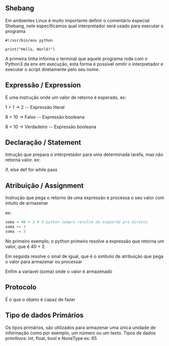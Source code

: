 ## Shebang
Em ambientes Linux é muito importante definir o comentário especial Shebang, nele especificamos qual interpretador será usado para executar o programa

```
#!/usr/bin/env python

print("Hello, World!")
```

A primeira linha informa o terminal que aquele programa roda com o Python3 da env em execução, esta forma é possivel omitir o interpretador e executar o script diretamente pelo seu nome.

## Expressão / Expression

É uma instrução onde um valor de retorno é esperado, ex:

1 + 1 -> 2 --  Expressão literal

8 > 10 -> Falso -- Expressão booleana

8 < 10 -> Verdadeiro -- Expressão booleana

## Declaração / Statement

Intrução que prepara o interpretador para uma determinada tarefa, mas não retorna valor.
ex:

if, else
def
for
while
pass

## Atribuição / Assignment

Instrução que pega o retorno de uma expressão e processa o seu valor com intuito de armazenar


ex:

```python
soma = 40 + 2 # O python sempre resolve da esquerda pra direita
soma += 3
soma -= 3
```

No primeiro exemplo, o python primeiro resolve a expressão que retorna um valor, que é 40 + 2.

Em seguida resolve o sinal de igual, que é o simbolo de atribuição que pega o valor para armazenar ou processar

Enfim a variavel (soma) onde o valor é armazenado
## Protocolo
É o que o objeto é capaz de fazer

## Tipo de dados Primários

Os tipos primários, são utilizados para armazenar uma única unidade de informação como por exemplo, um número ou um texto.
Tipos de dados primitivos: int, float, bool e NoneType
ex: 65

